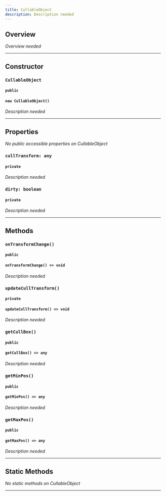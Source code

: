```yaml
---
title: CullableObject
description: Description needed
---
```



## Overview
*Overview needed*

---


## Constructor

### `CullableObject`
#### `public`
#### `new CullableObject()`
*Description needed*

---


## Properties

*No public accessible properties on CullableObject*

### `cullTransform: any`
#### `private`
*Description needed*

### `dirty: boolean`
#### `private`
*Description needed*

---


## Methods

### `onTransformChange()`
#### `public`
#### `onTransformChange() => void`
*Description needed*

### `updateCullTransform()`
#### `private`
#### `updateCullTransform() => void`
*Description needed*

### `getCullBox()`
#### `public`
#### `getCullBox() => any`
*Description needed*

### `getMinPos()`
#### `public`
#### `getMinPos() => any`
*Description needed*

### `getMaxPos()`
#### `public`
#### `getMaxPos() => any`
*Description needed*

---


## Static Methods

*No static methods on CullableObject*

---
